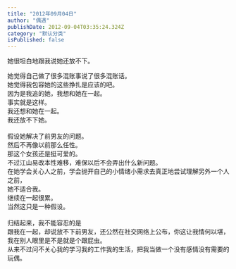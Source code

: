 ```yaml
---
title: "2012年09月04日"
author: "偶遇"
publishDate: 2012-09-04T03:35:24.324Z
category: "默认分类"
isPublished: false
---
```


她很坦白地跟我说她还放不下。<div>她觉得自己做了很多混账事说了很多混账话。</div><div>她觉得我包容她的这些挣扎是应该的吧。</div><div>因为是我追的她，我想和她在一起。</div><div>事实就是这样。</div><div>我还想和她在一起。</div><div>我还放不下她。</div><div><br></div><div>假设她解决了前男友的问题。</div><div>然后不再像以前那么任性。</div><div>那这个女孩还是挺可爱的。</div><div>不过江山易改本性难移，难保以后不会弄出什么新问题。</div><div>在她学会关心人之前，学会抛开自己的小情绪小需求去真正地尝试理解另外一个人之前，</div><div>她不适合我。</div><div>继续在一起很累。</div><div>当然这只是一种假设。</div><div><br></div><div>归结起来，我不能容忍的是</div><div>跟我在一起，却说放不下前男友，还公然在社交网络上公布，你这让我情何以堪，我在别人眼里是不是就是个跟屁虫。</div><div>从来不过问不关心我的学习我的工作我的生活，把我当做一个没有感情没有需要的玩偶。</div>